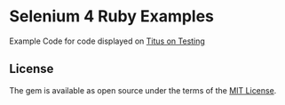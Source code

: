 # Selenium 4 Ruby Examples

Example Code for code displayed on [Titus on Testing](https://titusfortner.com)

## License

The gem is available as open source under the terms of the [MIT License](https://opensource.org/licenses/MIT).
